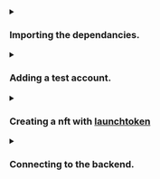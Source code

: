 <details>
<summary>
<h3>

Importing the dependancies.

</h3>
</summary>
<p>

We need to import the [Reach Standard Library](https://docs.reach.sh/frontend/#js_stdlib.withDisconnect) module for Javascript.

```javascript
import { loadStdlib } from '@reach-sh/stdlib';
```
> `loadStdlib` is a function that will load the standard library dynamically based on the [`REACH_CONNECTOR_MODE`](https://docs.reach.sh/tool/#cmd_REACH_CONNECTOR_MODE) environment variable.

> You can also pass in a `REACH_CONNECTOR_MODE` variable directly to `loadStdlib` if you want to override the default.

```javascript
// connector can be 'ETH', 'ALGO', or 'CFX'
const stdlib = await loadStdlib("ALGO");
```

We also need to import the backend.

- Once we run :
```shell
./reach compile
```
Reach will transpile the `index.rsh` file to `index.main.mjs` and output it to `build/index.main.mjs`. The `index.main.mjs` file will contain all the code we need to interact with our backend contract. We can now import `index.main.mjs` into our application

```javascript
import * as backend from './build/index.main.mjs';
```
</p>
</details>

<details>
<summary>
<h3>

Adding a test account.
</h3>
</summary>
<p>

We will use the stdlib to create a test account with a starting balance of 100 network tokens.

```javascript
// generate starting balance
const startingBalance = stdlib.parseCurrency(100);
// create test account
const accCreator = await stdlib.newTestAccount(startingBalance);
```

</p>
</details>

<details>
<summary>
<h3>

Creating a nft with [launchtoken](https://docs.reach.sh/frontend/#js_launchToken)

</h3>
</summary>
<p>

If we take a look at `index.rsh` we see that the `Creator`.`getSale` function expects an `nftId`, a `minBid` and `lenInBlocks` as parameters.

> Reach Standard Library provides a [`launchToken`](https://docs.reach.sh/frontend/#js_launchToken) function that can handle creating a network token.

```javascript
const theNFT = await stdlib.launchToken(accCreator, "bumple", "NFT", { supply: 1 });
```
Let's decipher the parameters :
- `Account` = `launchToken` expects the account of the creator of the token. In our instance, `accCreator` is the creator of the token.
- `name` = `launchToken` expects the name of the token. In our instance, `bumple` is the name of the token.
- `sym` = `launchToken` expects the symbol of the token. In our instance, `NFT` is the symbol of the token.
- `opts` = `launchToken` expects an object of options if any. In our instance, `{ supply: 1 }` is the option since we only require unique instance of the NFT.

</p>
</details>

<details>
<summary>
<h3>

Connecting to the backend.

</h3>
</summary>
<p>
Now we will connect the test account to the backend.

```javascript
const ctcCreator = accCreator.contract(backend);
```
> `accCreator.contract(backend);` returns a ***Reach Contract*** that contains the contract address.

2. We can now connect to the backend `Creator` interface with : 

```javascript
await ctcCreator.participants.Creator({
    // Specify Creator interact interface here
})
```
> `await ctcCreator.participants.Creator` will connect the backend `Creator` interface with the `accCreator`.

> Before we do that, we need to implement the `Creator` interface that we defined in [`index.rsh`](p4/index.rsh).

3. Implementing the `getSale` function.

- `getSale` function requires three parameters : `nftId`, `minBid` and `lenInBlocks`.

```javascript
const nftId = theNFT.id
const minBid = stdlib.parseCurrency(2);
lenInBlocks = 10;
```
- We are getting the `nftId` from the NFT we created earlier.
- The minimum bid is 2 network tokens.
- The number of blocks before the auction ends is 10.

```javascript
const params = { 
nftId:nftId,
minBid:minBid,
lenInBlocks:lenInBlocks,
};
```
- Since the `getSale` function expects an object, we need to create an object with the parameters.

4. Adding `getSale` to the interface.

```javascript
await ctcCreator.participants.Creator({
    // ++ Add get sale function.
    getSale: () => {
        return params;
    },
})
```
5. Adding `seeBid` function to the frontend.

Ass you recall, the `seeBid` function from the [`backend`](p4/index.rsh) sends an `Address` and a `UInt` to the frontend.

```javascript
await ctcCreator.participants.Creator({
    // ++ Add get sale function.
    getSale: () => {
        return params;
    },
    // ++ Add seeBid function.
    seeBid: (who, amt) => {
        let newBidder = stdlib.formatAddress(who)
        let newBid = stdlib.formatCurrency(amt)
        console.log(`Creator saw that ${newBidder} bid ${newBid}.`);
    },
})
```

6. The `showOutcome` function will notify the frontend, when the contract is ready to begin the auction.

```javascript
await ctcCreator.participants.Creator({
    // ++ Add get sale function.
    getSale: () => {
        return params;
    },
    // ++ Add seeBid function.
    seeBid: (who, amt) => {
        let newBidder = stdlib.formatAddress(who)
        let newBid = stdlib.formatCurrency(amt)
        console.log(`Creator saw that ${newBidder} bid ${newBid}.`);
    },
    // ++ Add showOutcome function.
    showOutcome: (winner, amt) => {
        let newWinner = stdlib.formatAddress(winner)
        let newAmt = stdlib.formatCurrency(amt)
        console.log(`Creator saw that ${newWinner} won with ${newAmt}`)
    }
})

```
7. Adding it all up, this is how the [`index.mjs`](p4/index.mjs) interface looks.

```javascript
import { loadStdlib } from '@reach-sh/stdlib';
import * as backend from './build/index.main.mjs';

// connector can be 'ETH', 'ALGO', or 'CFX'
const stdlib = loadStdlib();


// generate starting balance
const startingBalance = stdlib.parseCurrency(100);
// create test account
const accCreator = await stdlib.newTestAccount(startingBalance);

const theNFT = await stdlib.launchToken(accCreator, "bumple", "NFT", { supply: 1 });

const ctcCreator = accCreator.contract(backend);

await ctcCreator.participants.Creator({
    // ++ Add get sale function.
    getSale: () => {
        return params;
    },
    // ++ Add seeBid function.
    seeBid: (who, amt) => {
        let newBidder = stdlib.formatAddress(who)
        let newBid = stdlib.formatCurrency(amt)
        console.log(`Creator saw that ${newBidder} bid ${newBid}.`);
    },
    // ++ Add showOutcome function.
    showOutcome: (winner, amt) => {
        let newWinner = stdlib.formatAddress(winner)
        let newAmt = stdlib.formatCurrency(amt)
        console.log(`Creator saw that ${newWinner} won with ${newAmt}`)
    }
})
```

</p>
</details>
